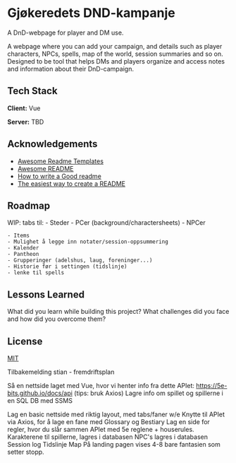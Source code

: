 # Gjøkeredets DND-kampanje

A DnD-webpage for player and DM use.

A webpage where you can add your campaign, and details such as player characters, NPCs, spells, map of the world, session summaries and so on. Designed to be tool that helps DMs and players organize and access notes and information about their DnD-campaign.

## Tech Stack

**Client:** Vue

**Server:** TBD

## Acknowledgements

- [Awesome Readme Templates](https://awesomeopensource.com/project/elangosundar/awesome-README-templates)
- [Awesome README](https://github.com/matiassingers/awesome-readme)
- [How to write a Good readme](https://bulldogjob.com/news/449-how-to-write-a-good-readme-for-your-github-project)
- [The easiest way to create a README](https://readme.so/)

## Roadmap

WIP:
tabs til: - Steder - PCer (background/charactersheets) - NPCer

    - Items
    - Mulighet å legge inn notater/session-oppsummering
    - Kalender
    - Pantheon
    - Grupperinger (adelshus, laug, foreninger...)
    - Historie før i settingen (tidslinje)
    - lenke til spells

## Lessons Learned

What did you learn while building this project? What challenges did you face and how did you overcome them?

## License

[MIT](https://choosealicense.com/licenses/mit/)

Tilbakemelding stian - fremdriftsplan

Så en nettside laget med Vue, hvor vi henter info fra dette APIet:
https://5e-bits.github.io/docs/api (tips: bruk Axios)
Lagre info om spillet og spillerne i en SQL DB med SSMS

Lag en basic nettside med riktig layout, med tabs/faner w/e
Knytte til APIet via Axios, for å lage en fane med Glossary og Bestiary
Lag en side for regler, hvor du slår sammen APIet med 5e reglene + houserules.
Karakterene til spillerne, lagres i databasen
NPC's lagres i databasen
Session log
Tidslinje
Map
På landing pagen vises 4-8
bare fantasien som setter stopp.
